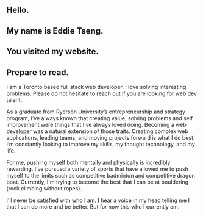 ## Hello.

## My name is Eddie Tseng.

## You visited my website.

## Prepare to read.

I am a Toronto based full stack web developer. I love solving interesting problems. Please do not hesitate to reach out if you are looking for web dev talent.

As a graduate from Ryerson University’s entrepreneurship and strategy program, I’ve always known that creating value, solving problems and self improvement were things that I’ve always loved doing. Becoming a web developer was a natural extension of those traits. Creating complex web applications, leading teams, and moving projects forward is what I do best. I’m constantly looking to improve my skills, my thought technology, and my life.

For me, pushing myself both mentally and physically is incredibly rewarding. I’ve pursued a variety of sports that have allowed me to push myself to the limits such as competitive badminton and competitive dragon boat. Currently, I'm trying to become the best that I can be at bouldering (rock climbing without ropes).

I'll never be satisfied with who I am. I hear a voice in my head telling me I that I can do more and be better. But for now this who I currently am.



